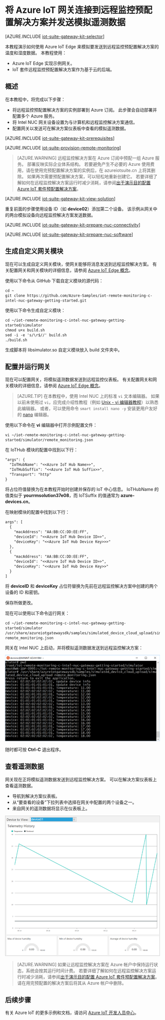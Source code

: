 <properties
    pageTitle="使用 Intel NUC 将网关连接到 Azure IoT 套件 | Azure"
    description="使用 Microsoft IoT 商业网关工具包和远程监控预配置解决方案。 使用网关连接到远程监控解决方案，将模拟遥测数据发送到云，并响应从解决方案仪表板调用的方法。"
    services=""
    suite="iot-suite"
    documentationcenter=""
    author="dominicbetts"
    manager="timlt"
    editor="" />
<tags
    ms.service="iot-suite"
    ms.devlang="c"
    ms.topic="article"
    ms.tgt_pltfrm="na"
    ms.workload="na"
    ms.date="05/05/2017"
    wacn.date="06/13/2017"
    ms.author="v-yiso"
    ms.translationtype="Human Translation"
    ms.sourcegitcommit="4a18b6116e37e365e2d4c4e2d144d7588310292e"
    ms.openlocfilehash="d25ca54ba931532de28b8f8e7658226d4ae67916"
    ms.contentlocale="zh-cn"
    ms.lasthandoff="05/19/2017" />

# <a name="connect-your-azure-iot-gateway-to-the-remote-monitoring-preconfigured-solution-and-send-simulated-telemetry"></a>将 Azure IoT 网关连接到远程监控预配置解决方案并发送模拟遥测数据

[AZURE.INCLUDE [iot-suite-gateway-kit-selector](../../includes/iot-suite-gateway-kit-selector.md)]

本教程演示如何使用 Azure IoT Edge 来模拟要发送到远程监控预配置解决方案的温度和湿度数据。 本教程使用：

- Azure IoT Edge 实现示例网关。
- IoT 套件远程监控预配置解决方案作为基于云的后端。

## <a name="overview"></a>概述

在本教程中，将完成以下步骤：

- 将远程监控预配置解决方案的实例部署到 Azure 订阅。 此步骤会自动部署并配置多个 Azure 服务。
- 将 Intel NUC 网关设备设置为与计算机和远程监控解决方案通信。
- 配置网关以发送可在解决方案仪表板中查看的模拟遥测数据。

[AZURE.INCLUDE [iot-suite-gateway-kit-prerequisites](../../includes/iot-suite-gateway-kit-prerequisites.md)]

[AZURE.INCLUDE [iot-suite-provision-remote-monitoring](../../includes/iot-suite-provision-remote-monitoring.md)]

> [AZURE.WARNING]
> 远程监控解决方案在 Azure 订阅中预配一组 Azure 服务。 部署反映实际企业体系结构。 若要避免产生不必要的 Azure 使用费用，请在使用完预配置解决方案的实例后，在 azureiotsuite.cn 上将其删除。 如果再次需要预配置解决方案，可以轻松地重新创建它。 若要详细了解如何在远程监控解决方案运行时减少消耗，请参阅[出于演示目的配置 Azure IoT 套件预配置解决方案][lnk-demo-config]。

[AZURE.INCLUDE [iot-suite-gateway-kit-view-solution](../../includes/iot-suite-gateway-kit-view-solution.md)]

重复前面的步骤使用设备 ID（如 **device02**）添加第二个设备。 该示例从网关中的两台模拟设备向远程监控解决方案发送数据。

[AZURE.INCLUDE [iot-suite-gateway-kit-prepare-nuc-connectivity](../../includes/iot-suite-gateway-kit-prepare-nuc-connectivity.md)]

[AZURE.INCLUDE [iot-suite-gateway-kit-prepare-nuc-software](../../includes/iot-suite-gateway-kit-prepare-nuc-software.md)]

## <a name="build-the-custom-gateway-module"></a>生成自定义网关模块

现在可以生成自定义网关模块，使网关能够将消息发送到远程监控解决方案。 有关配置网关和网关模块的详细信息，请参阅 [Azure IoT Edge 概念][lnk-gateway-concepts]。

使用以下命令从 GitHub 下载自定义模块的源代码：

    cd ~
    git clone https://github.com/Azure-Samples/iot-remote-monitoring-c-intel-nuc-gateway-getting-started.git

使用以下命令生成自定义模块：

    cd ~/iot-remote-monitoring-c-intel-nuc-gateway-getting-started/simulator
    chmod u+x build.sh
    sed -i -e 's/\r$//' build.sh
    ./build.sh

生成脚本将 libsimulator.so 自定义模块放入 build 文件夹中。

## <a name="configure-and-run-the-gateway"></a>配置并运行网关

现在可以配置网关，将模拟遥测数据发送到远程监控仪表板。 有关配置网关和网关模块的详细信息，请参阅 [Azure IoT Edge 概念][lnk-gateway-concepts]。

> [AZURE.TIP]
> 在本教程中，使用 Intel NUC 上的标准 `vi` 文本编辑器。 如果以前未使用过 `vi`，应完成介绍性教程（例如 [Unix - vi 编辑器教程][lnk-vi-tutorial]）以熟悉此编辑器。 或者，可以使用命令 `smart install nano -y` 安装更用户友好的 [nano](https://www.nano-editor.org/) 编辑器。

使用以下命令在 **vi** 编辑器中打开示例配置文件：

    vi ~/iot-remote-monitoring-c-intel-nuc-gateway-getting-started/simulator/remote_monitoring.json

在 IoTHub 模块的配置中找到以下行：

    "args": {
      "IoTHubName": "<<Azure IoT Hub Name>>",
      "IoTHubSuffix": "<<Azure IoT Hub Suffix>>",
      "Transport": "http"
    }

将占位符值替换为在本教程开始时创建并保存的 IoT 中心信息。 IoTHubName 的值类似于 **yourrmsolution37e08**，而 IoTSuffix 的值通常为 **azure-devices.cn**。

在映射模块的配置中找到以下行：

    args": [
      {
        "macAddress": "AA:BB:CC:DD:EE:FF",
        "deviceId": "<<Azure IoT Hub Device ID>>",
        "deviceKey": "<<Azure IoT Hub Device Key>>>"
      },
      {
        "macAddress": "AA:BB:CC:DD:EE:FF",
        "deviceId": "<<Azure IoT Hub Device ID>>",
        "deviceKey": "<<Azure IoT Hub Device Key>>"
      }
    ]

将 **deviceID** 和 **deviceKey** 占位符替换为先前在远程监控解决方案中创建的两个设备的 ID 和密钥。

保存所做更改。

现在可以使用以下命令运行网关：

    cd ~/iot-remote-monitoring-c-intel-nuc-gateway-getting-started/simulator
    /usr/share/azureiotgatewaysdk/samples/simulated_device_cloud_upload/simulated_device_cloud_upload remote_monitoring.json

网关在 Intel NUC 上启动，并将模拟遥测数据发送到远程监控解决方案：

![网关生成模拟遥测数据][img-simulated telemetry]

随时都可按 **Ctrl-C** 退出程序。

## <a name="view-the-telemetry"></a>查看遥测数据

网关现在正将模拟遥测数据发送到远程监控解决方案。 可以在解决方案仪表板上查看遥测数据。

- 导航到解决方案仪表板。
- 从“要查看的设备”下拉列表中选择在网关中配置的两个设备之一。
- 来自网关的遥测数据将显示在仪表板上。

![显示来自模拟网关设备的遥测数据][img-telemetry-display]

> [AZURE.WARNING]
> 如果让远程监控解决方案在 Azure 帐户中保持运行状态，系统会按其运行时间计费。 若要详细了解如何在远程监控解决方案运行时减少消耗，请参阅[出于演示目的配置 Azure IoT 套件预配置解决方案][lnk-demo-config]。 请在用完预配置的解决方案后将其从 Azure 帐户中删除。

## <a name="next-steps"></a>后续步骤

有关 Azure IoT 的更多示例和文档，请访问 [Azure IoT 开发人员中心](/develop/iot/)。

[img-simulated telemetry]: ./media/iot-suite-gateway-kit-get-started-simulator/appoutput.png

[img-telemetry-display]: ./media/iot-suite-gateway-kit-get-started-simulator/telemetry.png

[lnk-demo-config]: https://github.com/Azure/azure-iot-remote-monitoring/blob/master/Docs/configure-preconfigured-demo.md

[lnk-vi-tutorial]: http://www.tutorialspoint.com/unix/unix-vi-editor.htm
[lnk-gateway-concepts]: /documentation/articles/iot-hub-linux-gateway-sdk-get-started/